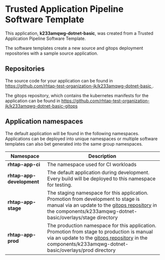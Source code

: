 # Trusted Application Pipeline Software Template

This application, **k233amqwg-dotnet-basic**, was created from a Trusted Application Pipeline Software Template.

The software templates create a new source and gitops deployment repositories with a sample source application. 

## Repositories

The source code for your application can be found in [https://github.com/rhtap-test-organization-jk/k233amqwg-dotnet-basic ](https://github.com/rhtap-test-organization-jk/k233amqwg-dotnet-basic ).
 
The gitops repository, which contains the kubernetes manifests for the application can be found in 
[https://github.com/rhtap-test-organization-jk/k233amqwg-dotnet-basic-gitops ](https://github.com/rhtap-test-organization-jk/k233amqwg-dotnet-basic-gitops ) 

## Application namespaces 

The default application will be found in the following namespaces. Applications can be deployed into unique namespaces or multiple software templates can also bet generated into the same group namespaces.  

|  Namespace   |  Description   |  
| -------- | -------- |
| **rhtap-app-ci** | The namespace used for CI workloads |
| **rhtap-app-development** | The default application during development. Every build will be deployed to this namespace for testing. |
| **rhtap-app-stage** | The staging namespace for this application. Promotion from development to stage is manual via an update to the [gitops repository](https://github.com/rhtap-test-organization-jk/k233amqwg-dotnet-basic-gitops ) in the components/k233amqwg-dotnet-basic/overlays/stage directory |
| **rhtap-app-prod** | The production namespace for this application. Promotion from stage to production is manual via an update to the [gitops repository](https://github.com/rhtap-test-organization-jk/k233amqwg-dotnet-basic-gitops ) in the components/k233amqwg-dotnet-basic/overlays/prod directory |